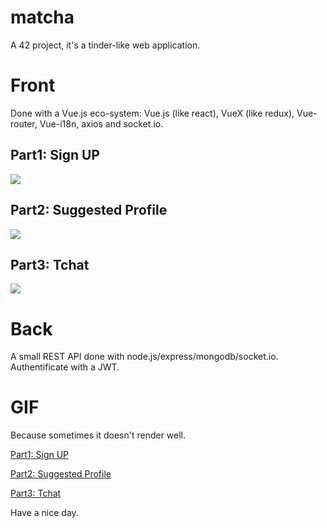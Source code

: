 # matcha
A 42 project, it's a tinder-like web application.

# Front
Done with a Vue.js eco-system: Vue.js (like react), VueX (like redux), Vue-router, Vue-i18n, axios and socket.io.

## Part1: Sign UP
![](https://media.giphy.com/media/3og0IvHpwHQbrCA4GA/giphy.gif)

## Part2: Suggested Profile
![](https://media.giphy.com/media/3og0IA08kl1UPuPoWI/giphy.gif)

## Part3: Tchat
![](https://media.giphy.com/media/3og0IIXN5Ta4eU45q0/giphy.gif)

# Back

A small REST API done with node.js/express/mongodb/socket.io.
Authentificate with a JWT.

# GIF
Because sometimes it doesn't render well.

[Part1: Sign UP](https://media.giphy.com/media/3og0IvHpwHQbrCA4GA/giphy.gif)

[Part2: Suggested Profile](https://media.giphy.com/media/3og0IA08kl1UPuPoWI/giphy.gif)

[Part3: Tchat](https://media.giphy.com/media/3og0IIXN5Ta4eU45q0/giphy.gif)

Have a nice day.
